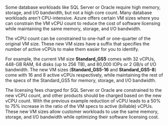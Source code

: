Some database workloads like SQL Server or Oracle require high memory, storage, and I/O bandwidth, but not a high core count. Many database workloads aren't CPU-intensive. Azure offers certain VM sizes where you can constrain the VM vCPU count to reduce the cost of software licensing while maintaining the same memory, storage, and I/O bandwidth.

The vCPU count can be constrained to one-half or one-quarter of the original VM size. These new VM sizes have a suffix that specifies the number of active vCPUs to make them easier for you to identify.

For example, the current VM size **Standard\_GS5** comes with 32 vCPUs, 448-GB RAM, 64 disks (up to 256 TB), and 80,000 IOPs or 2 GB/s of I/O bandwidth. The new VM sizes (**Standard\_GS5-16** and **Standard\_GS5-8**) come with 16 and 8 active vCPUs respectively, while maintaining the rest of the specs of the Standard\_GS5 for memory, storage, and I/O bandwidth.

The licensing fees charged for SQL Server or Oracle are constrained to the new vCPU count, and other products should be charged based on the new vCPU count. With the previous example reduction of vCPU leads to a 50% to 75% increase in the ratio of the VM specs to active (billable) vCPUs. These new VM sizes allow customer workloads to use the same memory, storage, and I/O bandwidth while optimizing their software licensing cost.
